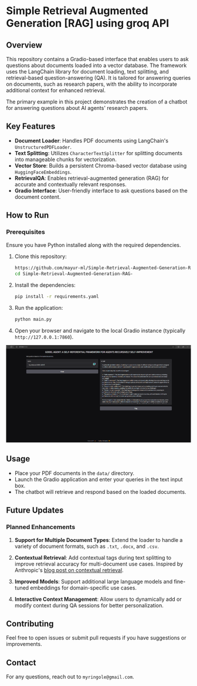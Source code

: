 # Simple Retrieval Augmented Generation [RAG] using groq API

## Overview
This repository contains a Gradio-based interface that enables users to ask questions about documents loaded into a vector database. The framework uses the LangChain library for document loading, text splitting, and retrieval-based question-answering (QA). It is tailored for answering queries on documents, such as research papers, with the ability to incorporate additional context for enhanced retrieval.

The primary example in this project demonstrates the creation of a chatbot for answering questions about AI agents' research papers.

## Key Features
- **Document Loader**: Handles PDF documents using LangChain's `UnstructuredPDFLoader`.
- **Text Splitting**: Utilizes `CharacterTextSplitter` for splitting documents into manageable chunks for vectorization.
- **Vector Store**: Builds a persistent Chroma-based vector database using `HuggingFaceEmbeddings`.
- **RetrievalQA**: Enables retrieval-augmented generation (RAG) for accurate and contextually relevant responses.
- **Gradio Interface**: User-friendly interface to ask questions based on the document content.

## How to Run

### Prerequisites
Ensure you have Python installed along with the required dependencies.

1. Clone this repository:
   ```bash
   https://github.com/mayur-ml/Simple-Retrieval-Augmented-Generation-RAG-.git
   cd Simple-Retrieval-Augmented-Generation-RAG-
   ```

2. Install the dependencies:
   ```bash
   pip install -r requirements.yaml
   ```

3. Run the application:
   ```bash
   python main.py
   ```

4. Open your browser and navigate to the local Gradio instance (typically `http://127.0.0.1:7860`).

   
 ![Demo Interface](https://github.com/mayur-ml/Simple-Retrieval-Augmented-Generation-RAG-/blob/main/assets/Demo_interface.png)


## Usage

- Place your PDF documents in the `data/` directory.
- Launch the Gradio application and enter your queries in the text input box.
- The chatbot will retrieve and respond based on the loaded documents.

## Future Updates
### Planned Enhancements
1. **Support for Multiple Document Types**:
   Extend the loader to handle a variety of document formats, such as `.txt`, `.docx`, and `.csv`.

2. **Contextual Retrieval**:
   Add contextual tags during text splitting to improve retrieval accuracy for multi-document use cases. Inspired by Anthropic's [blog post on contextual retrieval](https://www.anthropic.com/news/contextual-retrieval).

3. **Improved Models**:
   Support additional large language models and fine-tuned embeddings for domain-specific use cases.

4. **Interactive Context Management**:
   Allow users to dynamically add or modify context during QA sessions for better personalization.


## Contributing
Feel free to open issues or submit pull requests if you have suggestions or improvements.

## Contact
For any questions, reach out to `myringole@gmail.com`.



